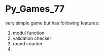 # Py_Games_77
very simple game but has following features:
1. modul function
2. validation checker
3. round counter
4. 
